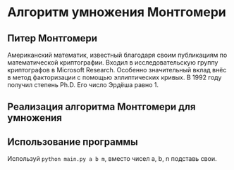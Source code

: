 # Алгоритм умножения Монтгомери

## Питер Монтгомери
Американский математик, известный благодаря своим публикациям по математической криптографии. Входил в исследовательскую группу криптографов в Microsoft Research. Особенно значительный вклад внёс в метод факторизации с помощью эллиптических кривых. В 1992 году получил степень Ph.D. Его число Эрдёша равно 1.

## Реализация алгоритма Монтгомери для умножения


## Использование программы
Используй `python main.py a b m`, вместо чисел a, b, n подставь свои. 